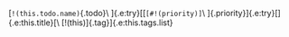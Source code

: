 [`!(this.todo.name)`{.todo}\ ]{.e:try}[[`[#!(priority)]`\ ]{.priority}]{.e:try}[]{.e:this.title}[\ [!(this)]{.tag}]{.e:this.tags.list}
